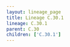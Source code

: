 ```yaml
---
layout: lineage_page
title: Lineage C.30.1
lineage: C.30.1
parent: C.30
children: ['C.30.1']
---
```

